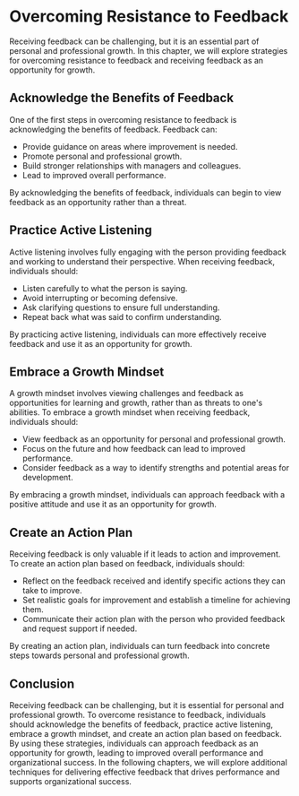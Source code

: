 Overcoming Resistance to Feedback
=============================================================================================

Receiving feedback can be challenging, but it is an essential part of personal and professional growth. In this chapter, we will explore strategies for overcoming resistance to feedback and receiving feedback as an opportunity for growth.

Acknowledge the Benefits of Feedback
------------------------------------

One of the first steps in overcoming resistance to feedback is acknowledging the benefits of feedback. Feedback can:

* Provide guidance on areas where improvement is needed.
* Promote personal and professional growth.
* Build stronger relationships with managers and colleagues.
* Lead to improved overall performance.

By acknowledging the benefits of feedback, individuals can begin to view feedback as an opportunity rather than a threat.

Practice Active Listening
-------------------------

Active listening involves fully engaging with the person providing feedback and working to understand their perspective. When receiving feedback, individuals should:

* Listen carefully to what the person is saying.
* Avoid interrupting or becoming defensive.
* Ask clarifying questions to ensure full understanding.
* Repeat back what was said to confirm understanding.

By practicing active listening, individuals can more effectively receive feedback and use it as an opportunity for growth.

Embrace a Growth Mindset
------------------------

A growth mindset involves viewing challenges and feedback as opportunities for learning and growth, rather than as threats to one's abilities. To embrace a growth mindset when receiving feedback, individuals should:

* View feedback as an opportunity for personal and professional growth.
* Focus on the future and how feedback can lead to improved performance.
* Consider feedback as a way to identify strengths and potential areas for development.

By embracing a growth mindset, individuals can approach feedback with a positive attitude and use it as an opportunity for growth.

Create an Action Plan
---------------------

Receiving feedback is only valuable if it leads to action and improvement. To create an action plan based on feedback, individuals should:

* Reflect on the feedback received and identify specific actions they can take to improve.
* Set realistic goals for improvement and establish a timeline for achieving them.
* Communicate their action plan with the person who provided feedback and request support if needed.

By creating an action plan, individuals can turn feedback into concrete steps towards personal and professional growth.

Conclusion
----------

Receiving feedback can be challenging, but it is essential for personal and professional growth. To overcome resistance to feedback, individuals should acknowledge the benefits of feedback, practice active listening, embrace a growth mindset, and create an action plan based on feedback. By using these strategies, individuals can approach feedback as an opportunity for growth, leading to improved overall performance and organizational success. In the following chapters, we will explore additional techniques for delivering effective feedback that drives performance and supports organizational success.
